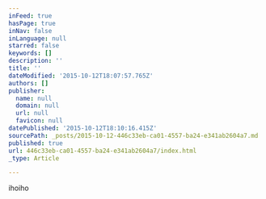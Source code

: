 ```yaml
---
inFeed: true
hasPage: true
inNav: false
inLanguage: null
starred: false
keywords: []
description: ''
title: ''
dateModified: '2015-10-12T18:07:57.765Z'
authors: []
publisher:
  name: null
  domain: null
  url: null
  favicon: null
datePublished: '2015-10-12T18:10:16.415Z'
sourcePath: _posts/2015-10-12-446c33eb-ca01-4557-ba24-e341ab2604a7.md
published: true
url: 446c33eb-ca01-4557-ba24-e341ab2604a7/index.html
_type: Article

---
```

ihoiho